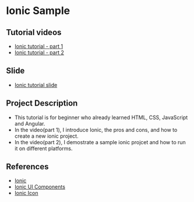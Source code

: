 Ionic Sample
=====

## Tutorial videos
  * [Ionic tutorial - part 1](https://youtu.be/T951dqKBUL0)
  * [Ionic tutorial - part 2](https://youtu.be/mKceOtw_Fwo)

## Slide
  * [Ionic tutorial slide](https://docs.google.com/presentation/d/1WJjgXHVxalKwFgvvxOd9mxwzUpNvGxb6/edit?usp=sharing&ouid=115692275914810579457&rtpof=true&sd=true)
  
## Project Description
  * This tutorial is for beginner who already learned HTML, CSS, JavaScript and Angular.
  * In the video(part 1), I introduce Ionic, the pros and cons, and how to create a new ionic project.
  * In the video(part 2), I demostrate a sample ionic projcet and how to run it on different platforms.

## References
  * [Ionic](https://ionicframework.com/)
  * [Ionic UI Components](https://ionicframework.com/docs/components)
  * [Ionic Icon](https://ionic.io/ionicons)
  
